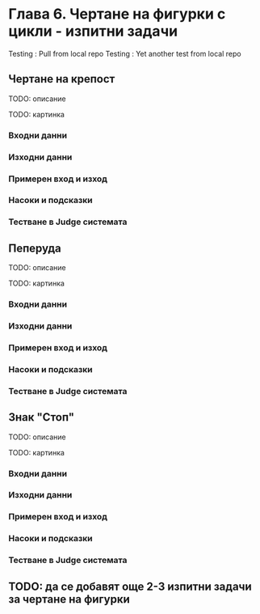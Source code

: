 # Глава 6. Чертане на фигурки с цикли - изпитни задачи

Testing : Pull from local repo
Testing : Yet another test from local repo
## Чертане на крепост

TODO: описание

TODO: картинка

### Входни данни

### Изходни данни

### Примерен вход и изход

### Насоки и подсказки

### Тестване в Judge системата


## Пеперуда

TODO: описание

TODO: картинка

### Входни данни

### Изходни данни

### Примерен вход и изход

### Насоки и подсказки

### Тестване в Judge системата


## Знак "Стоп"

TODO: описание

TODO: картинка

### Входни данни

### Изходни данни

### Примерен вход и изход

### Насоки и подсказки

### Тестване в Judge системата


## TODO: да се добавят още 2-3 изпитни задачи за чертане на фигурки


